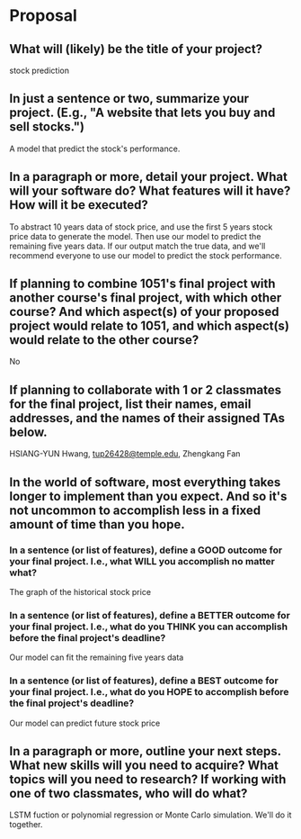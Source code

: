 # Proposal

## What will (likely) be the title of your project?

stock prediction

## In just a sentence or two, summarize your project. (E.g., "A website that lets you buy and sell stocks.")

A model that predict the stock's performance.

## In a paragraph or more, detail your project. What will your software do? What features will it have? How will it be executed?

To abstract 10 years data of stock price, and use the first 5 years stock price data to generate the model. Then use our model to predict the remaining five years data. If our output match the true data, and we'll recommend everyone to use our model to predict the stock performance.

## If planning to combine 1051's final project with another course's final project, with which other course? And which aspect(s) of your proposed project would relate to 1051, and which aspect(s) would relate to the other course?

No

## If planning to collaborate with 1 or 2 classmates for the final project, list their names, email addresses, and the names of their assigned TAs below.

HSIANG-YUN Hwang, tup26428@temple.edu, Zhengkang Fan

## In the world of software, most everything takes longer to implement than you expect. And so it's not uncommon to accomplish less in a fixed amount of time than you hope.

### In a sentence (or list of features), define a GOOD outcome for your final project. I.e., what WILL you accomplish no matter what?

The graph of the historical stock price

### In a sentence (or list of features), define a BETTER outcome for your final project. I.e., what do you THINK you can accomplish before the final project's deadline?

Our model can fit the remaining five years data

### In a sentence (or list of features), define a BEST outcome for your final project. I.e., what do you HOPE to accomplish before the final project's deadline?

Our model can predict future stock price

## In a paragraph or more, outline your next steps. What new skills will you need to acquire? What topics will you need to research? If working with one of two classmates, who will do what?

LSTM fuction or polynomial regression or Monte Carlo simulation.
We'll do it together.
